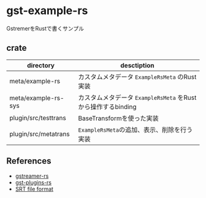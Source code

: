 # gst-example-rs

GstremerをRustで書くサンプル

## crate

|directory|desctiption|
|---|---|
|meta/example-rs|カスタムメタデータ `ExampleRsMeta` のRust実装|
|meta/example-rs-sys|カスタムメタデータ `ExampleRsMeta` をRustから操作するbinding|
|plugin/src/testtrans|BaseTransformを使った実装|
|plugin/src/metatrans|`ExampleRsMeta`の追加、表示、削除を行う実装|


## References

- [gstreamer-rs](https://gitlab.freedesktop.org/gstreamer/gstreamer-rs)
- [gst-plugins-rs](https://gitlab.freedesktop.org/gstreamer/gst-plugins-rs)
- [SRT file format](https://docs.fileformat.com/video/srt/)
